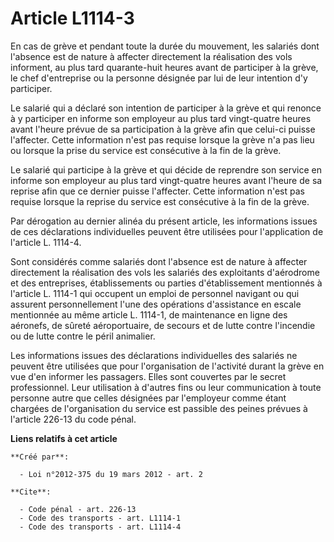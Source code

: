 # Article L1114-3

En cas de grève et pendant toute la durée du mouvement, les salariés dont l'absence est de nature à affecter directement la
réalisation des vols informent, au plus tard quarante-huit heures avant de participer à la grève, le chef d'entreprise ou la
personne désignée par lui de leur intention d'y participer. 

Le salarié qui a déclaré son intention de participer à la grève et qui renonce à y participer en informe son employeur au
plus tard vingt-quatre heures avant l'heure prévue de sa participation à la grève afin que celui-ci puisse l'affecter. Cette
information n'est pas requise lorsque la grève n'a pas lieu ou lorsque la prise du service est consécutive à la fin de la
grève. 

Le salarié qui participe à la grève et qui décide de reprendre son service en informe son employeur au plus tard vingt-quatre
heures avant l'heure de sa reprise afin que ce dernier puisse l'affecter. Cette information n'est pas requise lorsque la
reprise du service est consécutive à la fin de la grève. 

Par dérogation au dernier alinéa du présent article, les informations issues de ces déclarations individuelles peuvent être
utilisées pour l'application de l'article L. 1114-4. 

Sont considérés comme salariés dont l'absence est de nature à affecter directement la réalisation des vols les salariés des
exploitants d'aérodrome et des entreprises, établissements ou parties d'établissement mentionnés à l'article L. 1114-1 qui
occupent un emploi de personnel navigant ou qui assurent personnellement l'une des opérations d'assistance en escale
mentionnée au même article L. 1114-1, de maintenance en ligne des aéronefs, de sûreté aéroportuaire, de secours et de lutte
contre l'incendie ou de lutte contre le péril animalier. 

Les informations issues des déclarations individuelles des salariés ne peuvent être utilisées que pour l'organisation de
l'activité durant la grève en vue d'en informer les passagers. Elles sont couvertes par le secret professionnel. Leur
utilisation à d'autres fins ou leur communication à toute personne autre que celles désignées par l'employeur comme étant
chargées de l'organisation du service est passible des peines prévues à l'article 226-13 du code pénal.

**Liens relatifs à cet article**

	**Créé par**:

	  - Loi n°2012-375 du 19 mars 2012 - art. 2

	**Cite**:

	  - Code pénal - art. 226-13
	  - Code des transports - art. L1114-1
	  - Code des transports - art. L1114-4
